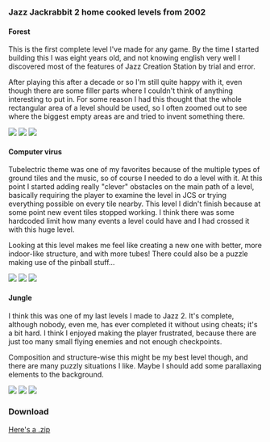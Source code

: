### Jazz Jackrabbit 2 home cooked levels from 2002
#### Forest
This is the first complete level I've made for any game. By the time I started building this I was eight years old, and not knowing english very well I discovered most of the features of Jazz Creation Station by trial and error.

After playing this after a decade or so I'm still quite happy with it, even though there are some filler parts where I couldn't think of anything interesting to put in. For some reason I had this thought that the whole rectangular area of a level should be used, so I often zoomed out to see where the biggest empty areas are and tried to invent something there.

![](data/jazz2/metsa.png)
![](data/jazz2/metsa_jcs.png)
![](data/jazz2/metsa_jcs2.png)

#### Computer virus 
Tubelectric theme was one of my favorites because of the multiple types of ground tiles and the music, so of course I needed to do a level with it. At this point I started adding really "clever" obstacles on the main path of a level, basically requiring the player to examine the level in JCS or trying everything possible on every tile nearby. This level I didn't finish because at some point new event tiles stopped working. I think there was some hardcoded limit how many events a level could have and I had crossed it with this huge level.

Looking at this level makes me feel like creating a new one with better, more indoor-like structure, and with more tubes! There could also be a puzzle making use of the pinball stuff...

![](data/jazz2/tietokone_virus.png)
![](data/jazz2/tietokone_virus_jcs.png)
![](data/jazz2/tietokone_virus_jcs2.png)

#### Jungle
I think this was one of my last levels I made to Jazz 2. It's complete, although nobody, even me, has ever completed it without using cheats; it's a bit hard. I think I enjoyed making the player frustrated, because there are just too many small flying enemies and not enough checkpoints.

Composition and structure-wise this might be my best level though, and there are many puzzly situations I like. Maybe I should add some parallaxing elements to the background.

![](data/jazz2/viidakko.png)
![](data/jazz2/viidakko_jcs.png)
![](data/jazz2/viidakko_jcs2.png)

### Download
[Here's a .zip](data/jazz2/jazz2_levels.zip)
